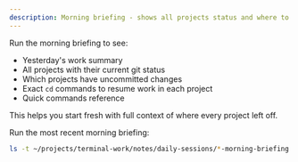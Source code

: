 ```yaml
---
description: Morning briefing - shows all projects status and where to resume
---
```


Run the morning briefing to see:
- Yesterday's work summary
- All projects with their current git status
- Which projects have uncommitted changes
- Exact `cd` commands to resume work in each project
- Quick commands reference

This helps you start fresh with full context of where every project left off.

Run the most recent morning briefing:
```bash
ls -t ~/projects/terminal-work/notes/daily-sessions/*-morning-briefing.sh | head -1 | xargs bash
```
